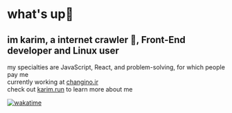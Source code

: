 # what's up👋 
## im karim, a internet crawler 🔭, Front-End developer and Linux user

my specialties are JavaScript, React, and problem-solving, for which people pay me  
currently working at [changino.ir](https://changino.ir)  
check out [karim.run](https://karim.run) to learn more about me

[![wakatime](https://wakatime.com/badge/user/4598c3d9-6a7c-44f5-83ed-3a08578130a7.svg)](https://wakatime.com/@4598c3d9-6a7c-44f5-83ed-3a08578130a7)
